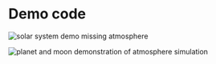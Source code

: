 # Demo code

![solar system demo missing atmosphere](https://youtu.be/6RG577TGWcQ)

![planet and moon demonstration of atmosphere simulation](https://youtu.be/LJ7DOv7wYhA)
